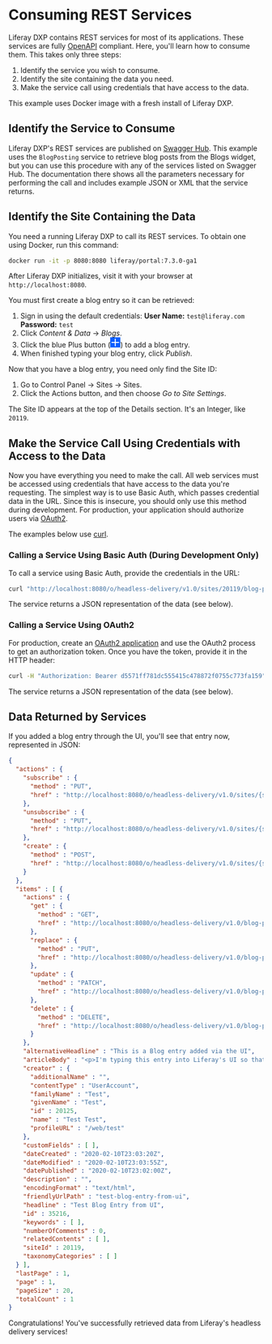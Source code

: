 # Consuming REST Services

Liferay DXP contains REST services for most of its applications. These services are fully [OpenAPI](https://app.swaggerhub.com/apis/liferayinc/headless-delivery) compliant. Here, you'll learn how to consume them. This takes only three steps:

1. Identify the service you wish to consume.
1. Identify the site containing the data you need.
1. Make the service call using credentials that have access to the data.

This example uses Docker image with a fresh install of Liferay DXP.

## Identify the Service to Consume

Liferay DXP's REST services are published on [Swagger Hub](https://app.swaggerhub.com/apis/liferayinc/headless-delivery). This example uses the `BlogPosting` service to retrieve blog posts from the Blogs widget, but you can use this procedure with any of the services listed on Swagger Hub. The documentation there shows all the parameters necessary for performing the call and includes example JSON or XML that the service returns.

## Identify the Site Containing the Data

You need a running Liferay DXP to call its REST services. To obtain one using Docker, run this command:

```bash
docker run -it -p 8080:8080 liferay/portal:7.3.0-ga1
```

After Liferay DXP initializes, visit it with your browser at `http://localhost:8080`.

You must first create a blog entry so it can be retrieved:

1. Sign in using the default credentials:
   **User Name:** `test@liferay.com`
   **Password:** `test`
1. Click *Content & Data* &rarr; *Blogs*.
1. Click the blue Plus button (![Add](../../images/icon-add.png)) to add a blog entry.
1. When finished typing your blog entry, click *Publish*.

Now that you have a blog entry, you need only find the Site ID:

1. Go to Control Panel &rarr; Sites &rarr; Sites.
1. Click the Actions button, and then choose *Go to Site Settings*.

The Site ID appears at the top of the Details section. It's an Integer, like `20119`.

## Make the Service Call Using Credentials with Access to the Data

Now you have everything you need to make the call. All web services must be accessed using credentials that have access to the data you're requesting. The simplest way is to use Basic Auth, which passes credential data in the URL. Since this is insecure, you should only use this method during development. For production, your application should authorize users via [OAuth2](../../installation-and-upgrades/securing-liferay/configuring-sso/using-oauth2/introduction-to-using-oauth2.md).

The examples below use [curl](https://curl.haxx.se).

### Calling a Service Using Basic Auth (During Development Only)

To call a service using Basic Auth, provide the credentials in the URL:

```bash
curl "http://localhost:8080/o/headless-delivery/v1.0/sites/20119/blog-postings/" -u 'test@liferay.com:test'
```

The service returns a JSON representation of the data (see below).

### Calling a Service Using OAuth2

For production, create an [OAuth2 application](../../installation-and-upgrades/securing-liferay/configuring-sso/using-oauth2/creating-oauth2-applications.md) and use the OAuth2 process to get an authorization token. Once you have the token, provide it in the HTTP header:

```bash
curl -H "Authorization: Bearer d5571ff781dc555415c478872f0755c773fa159" http://localhost:8080/o/headless-delivery/v1.0/sites/20119/blog-postings
```

The service returns a JSON representation of the data (see below).

## Data Returned by Services

If you added a blog entry through the UI, you'll see that entry now, represented in JSON:

```json
{
  "actions" : {
    "subscribe" : {
      "method" : "PUT",
      "href" : "http://localhost:8080/o/headless-delivery/v1.0/sites/{siteId}/blog-postings/subscribe"
    },
    "unsubscribe" : {
      "method" : "PUT",
      "href" : "http://localhost:8080/o/headless-delivery/v1.0/sites/{siteId}/blog-postings/unsubscribe"
    },
    "create" : {
      "method" : "POST",
      "href" : "http://localhost:8080/o/headless-delivery/v1.0/sites/{siteId}/blog-postings"
    }
  },
  "items" : [ {
    "actions" : {
      "get" : {
        "method" : "GET",
        "href" : "http://localhost:8080/o/headless-delivery/v1.0/blog-postings/{blogPostingId}"
      },
      "replace" : {
        "method" : "PUT",
        "href" : "http://localhost:8080/o/headless-delivery/v1.0/blog-postings/{blogPostingId}"
      },
      "update" : {
        "method" : "PATCH",
        "href" : "http://localhost:8080/o/headless-delivery/v1.0/blog-postings/{blogPostingId}"
      },
      "delete" : {
        "method" : "DELETE",
        "href" : "http://localhost:8080/o/headless-delivery/v1.0/blog-postings/{blogPostingId}"
      }
    },
    "alternativeHeadline" : "This is a Blog entry added via the UI",
    "articleBody" : "<p>I'm typing this entry into Liferay's UI so that I can retrieve it via REST services. The editor is&nbsp;<em>AlloyEditor</em>, an editor written specifically for Liferay's various kinds of content.&nbsp;</p>",
    "creator" : {
      "additionalName" : "",
      "contentType" : "UserAccount",
      "familyName" : "Test",
      "givenName" : "Test",
      "id" : 20125,
      "name" : "Test Test",
      "profileURL" : "/web/test"
    },
    "customFields" : [ ],
    "dateCreated" : "2020-02-10T23:03:20Z",
    "dateModified" : "2020-02-10T23:03:55Z",
    "datePublished" : "2020-02-10T23:02:00Z",
    "description" : "",
    "encodingFormat" : "text/html",
    "friendlyUrlPath" : "test-blog-entry-from-ui",
    "headline" : "Test Blog Entry from UI",
    "id" : 35216,
    "keywords" : [ ],
    "numberOfComments" : 0,
    "relatedContents" : [ ],
    "siteId" : 20119,
    "taxonomyCategories" : [ ]
  } ],
  "lastPage" : 1,
  "page" : 1,
  "pageSize" : 20,
  "totalCount" : 1
}
```

Congratulations! You've successfully retrieved data from Liferay's headless delivery services!

